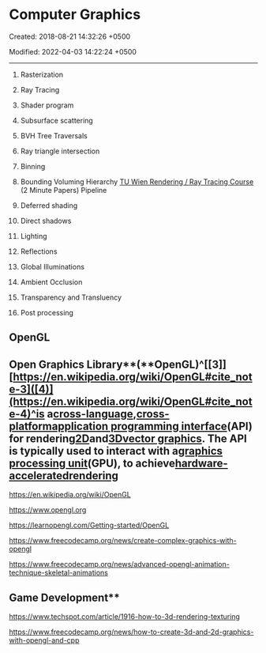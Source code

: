 # Computer Graphics

Created: 2018-08-21 14:32:26 +0500

Modified: 2022-04-03 14:22:24 +0500

---

1. Rasterization

2. Ray Tracing

3. Shader program

4. Subsurface scattering

5. BVH Tree Traversals

6. Ray triangle intersection

7. Binning

8. Bounding Voluming Hierarchy
[TU Wien Rendering / Ray Tracing Course](https://www.youtube.com/playlist?list=PLujxSBD-JXgnGmsn7gEyN28P1DnRZG7qi) (2 Minute Papers)
Pipeline

1. Deferred shading

2. Direct shadows

3. Lighting

4. Reflections

5. Global Illuminations

6. Ambient Occlusion

7. Transparency and Transluency

8. Post processing

## OpenGL

## Open Graphics Library**(**OpenGL)^[[3]][https://en.wikipedia.org/wiki/OpenGL#cite_note-3]([4)](https://en.wikipedia.org/wiki/OpenGL#cite_note-4)^is a[cross-language](https://en.wikipedia.org/wiki/Language-independent_specification),[cross-platform](https://en.wikipedia.org/wiki/Cross-platform)[application programming interface](https://en.wikipedia.org/wiki/Application_programming_interface)(API) for rendering[2D](https://en.wikipedia.org/wiki/2D_computer_graphics)and[3D](https://en.wikipedia.org/wiki/3D_computer_graphics)[vector graphics](https://en.wikipedia.org/wiki/Vector_graphics). The API is typically used to interact with a[graphics processing unit](https://en.wikipedia.org/wiki/Graphics_processing_unit)(GPU), to achieve[hardware-accelerated](https://en.wikipedia.org/wiki/Hardware_acceleration)[rendering](https://en.wikipedia.org/wiki/Rendering_(computer_graphics))

<https://en.wikipedia.org/wiki/OpenGL>

<https://www.opengl.org>

<https://learnopengl.com/Getting-started/OpenGL>

<https://www.freecodecamp.org/news/create-complex-graphics-with-opengl>

<https://www.freecodecamp.org/news/advanced-opengl-animation-technique-skeletal-animations>

## Game Development**

<https://www.techspot.com/article/1916-how-to-3d-rendering-texturing>

<https://www.freecodecamp.org/news/how-to-create-3d-and-2d-graphics-with-opengl-and-cpp>
